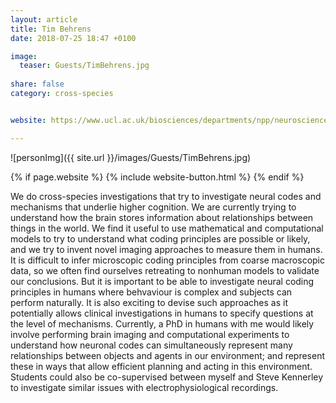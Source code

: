 ```yaml
---
layout: article
title: Tim Behrens
date: 2018-07-25 18:47 +0100

image:
  teaser: Guests/TimBehrens.jpg
  
share: false
category: cross-species


website: https://www.ucl.ac.uk/biosciences/departments/npp/neuroscience-phd/supervisors/behrens

---
```


![personImg]({{ site.url }}/images/Guests/TimBehrens.jpg)

{% if page.website %}
{% include website-button.html %}
{% endif %}


We do cross-species investigations that try to investigate neural codes
 and mechanisms that underlie higher cognition. We are currently trying
  to understand how the brain stores information about relationships between
   things in the world. We find it useful to use mathematical and computational
    models to try to understand what coding principles are possible or likely,
     and we try to invent novel imaging approaches to measure them in humans. 
     It is difficult to infer microscopic coding principles from coarse macroscopic data,
      so we often find ourselves retreating to nonhuman models to validate our conclusions.
       But it is important to be able to investigate neural coding principles in humans
        where behvaviour is complex and subjects can perform naturally. It is also exciting 
        to devise such approaches as it potentially allows clinical investigations in 
        humans to specify questions at the level of mechanisms. Currently, a PhD in humans
         with me would likely involve performing brain imaging and computational
          experiments to understand how neuronal codes can simultaneously represent many
           relationships between objects and agents in our environment; and represent
            these in ways that allow efficient planning and acting in this environment. 
            Students could also be co-supervised between myself and Steve Kennerley to 
            investigate similar issues with electrophysiological recordings.
